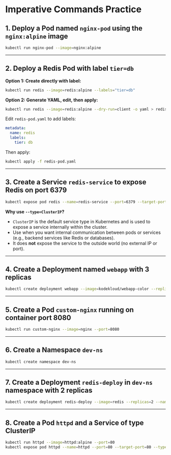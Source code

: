 # Imperative Commands Practice

## 1. Deploy a Pod named `nginx-pod` using the `nginx:alpine` image
```sh
kubectl run nginx-pod --image=nginx:alpine
```

---

## 2. Deploy a Redis Pod with label `tier=db`
**Option 1: Create directly with label:**
```sh
kubectl run redis --image=redis:alpine --labels="tier=db"
```
**Option 2: Generate YAML, edit, then apply:**
```sh
kubectl run redis --image=redis:alpine --dry-run=client -o yaml > redis-pod.yaml
```
Edit `redis-pod.yaml` to add labels:
```yaml
metadata:
  name: redis
  labels:
    tier: db
```
Then apply:
```sh
kubectl apply -f redis-pod.yaml
```

---

## 3. Create a Service `redis-service` to expose Redis on port 6379
```sh
kubectl expose pod redis --name=redis-service --port=6379 --target-port=6379 --type=ClusterIP
```
**Why use `--type=ClusterIP`?**
- `ClusterIP` is the default service type in Kubernetes and is used to expose a service internally within the cluster.
- Use when you want internal communication between pods or services (e.g., backend services like Redis or databases).
- It does **not** expose the service to the outside world (no external IP or port).

---

## 4. Create a Deployment named `webapp` with 3 replicas
```sh
kubectl create deployment webapp --image=kodekloud/webapp-color --replicas=3
```

---

## 5. Create a Pod `custom-nginx` running on container port 8080
```sh
kubectl run custom-nginx --image=nginx --port=8080
```

---

## 6. Create a Namespace `dev-ns`
```sh
kubectl create namespace dev-ns
```

---

## 7. Create a Deployment `redis-deploy` in `dev-ns` namespace with 2 replicas
```sh
kubectl create deployment redis-deploy --image=redis --replicas=2 --namespace=dev-ns
```

---

## 8. Create a Pod `httpd` and a Service of type ClusterIP
```sh
kubectl run httpd --image=httpd:alpine --port=80
kubectl expose pod httpd --name=httpd --port=80 --target-port=80 --type=ClusterIP
```